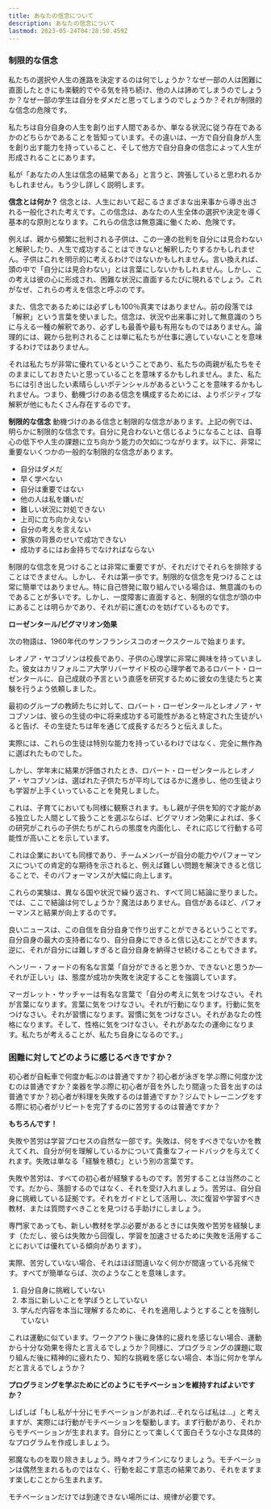 ```yaml
---
title: あなたの信念について
description: あなたの信念について
lastmod: 2023-05-24T04:28:50.459Z
---
```


### 制限的な信念

私たちの選択や人生の進路を決定するのは何でしょうか？なぜ一部の人は困難に直面したときにも楽観的でやる気を持ち続け、他の人は諦めてしまうのでしょうか？なぜ一部の学生は自分をダメだと思ってしまうのでしょうか？それが制限的な信念の危険です。

私たちは自分自身の人生を創り出す人間であるか、単なる状況に従う存在であるかのどちらかであることを皆知っています。その違いは、一方で自分自身が人生を創り出す能力を持っていること、そして他方で自分自身の信念によって人生が形成されることにあります。

私が「あなたの人生は信念の結果である」と言うと、誇張していると思われるかもしれません。もう少し詳しく説明します。

**信念とは何か？**
信念とは、人生において起こるさまざまな出来事から導き出される一般化された考えです。この信念は、あなたの人生全体の選択や決定を導く基本的な原則となります。これらの信念は無意識に働くため、危険です。

例えば、親から頻繁に批判される子供は、この一連の批判を自分には見合わないと解釈したり、人生で成功することはできないと解釈したりするかもしれません。子供はこれを明示的に考えるわけではないかもしれません。言い換えれば、頭の中で「自分には見合わない」とは言葉にしないかもしれません。しかし、この考えは彼の心に形成され、困難な状況に直面するたびに現れるでしょう。これがなぜ、これらの考えを信念と呼ぶのです。

また、信念であるためには必ずしも100％真実ではありません。前の段落では「解釈」という言葉を使いました。信念は、状況や出来事に対して無意識のうちに与える一種の解釈であり、必ずしも最善や最も有用なものではありません。論理的には、親から批判されることは単に私たちが仕事に適していないことを意味するわけではありません。

それは私たちが非常に優れているということであり、私たちの両親が私たちをそのままにしておきたいと思っていることを意味するかもしれません。また、私たちには引き出したい素晴らしいポテンシャルがあるということを意味するかもしれません。つまり、動機づけのある信念を構成するためには、よりポジティブな解釈が他にもたくさん存在するのです。

**制限的な信念**
動機づけのある信念と制限的な信念があります。上記の例では、明らかに制限的な信念です。自分に見合わないと信じるようになることは、自尊心の低下や人生の課題に立ち向かう能力の欠如につながります。以下に、非常に重要ないくつかの一般的な制限的な信念があります。

- 自分はダメだ
- 早く学べない
- 自分は重要ではない
- 他の人は私を嫌いだ
- 難しい状況に対処できない
- 上司に立ち向かえない
- 自分の考えを言えない
- 家族の背景のせいで成功できない
- 成功するにはお金持ちでなければならない

制限的な信念を見つけることは非常に重要ですが、それだけでそれらを排除することはできません。しかし、それは第一歩です。制限的な信念を見つけることは常に簡単ではありません。特に自己啓発に取り組んでいる場合は、無意識のものであることが多いです。しかし、一度障害に直面すると、制限的な信念が頭の中にあることは明らかであり、それが前に進むのを妨げているものです。

**ローゼンタール/ピグマリオン効果**

次の物語は、1960年代のサンフランシスコのオークスクールで始まります。

レオノア・ヤコブソンは校長であり、子供の心理学に非常に興味を持っていました。彼女はカリフォルニア大学リバーサイド校の心理学者であるロバート・ローゼンタールに、自己成就の予言という直感を研究するために彼女の生徒たちと実験を行うよう依頼しました。

最初のグループの教師たちに対して、ロバート・ローゼンタールとレオノア・ヤコブソンは、彼らの生徒の中に将来成功する可能性があると特定された生徒がいると告げ、その生徒たちは年を通じて成長するだろうと伝えました。

実際には、これらの生徒は特別な能力を持っているわけではなく、完全に無作為に選ばれたものでした。

しかし、学年末に結果が評価されたとき、ロバート・ローゼンタールとレオノア・ヤコブソンは、選ばれた子供たちが平均してはるかに進歩し、他の生徒よりも学習が上手くいっていることを発見しました。

これは、子育てにおいても同様に観察されます。もし親が子供を知的で才能がある独立した人間として扱うことを選ぶならば、ピグマリオン効果によれば、多くの研究がこれらの子供たちがこれらの態度を内面化し、それに応じて行動する可能性が高いことを示しています。

これは企業においても同様であり、チームメンバーが自分の能力やパフォーマンスについての肯定的な期待を示されると、例えば難しい問題を解決できると信じることで、そのパフォーマンスが大幅に向上します。

これらの実験は、異なる国や状況で繰り返され、すべて同じ結論に至りました。では、ここで結論は何でしょうか？魔法はありません。自信があるほど、パフォーマンスと結果が向上するのです。

良いニュースは、この自信を自分自身で作り出すことができるということです。自分自身の最大の支持者になり、自分自身にできると信じ込むことができます。逆に、それが自分には難しすぎると自分自身を納得させ続けることもできます。

ヘンリー・フォードの有名な言葉「自分ができると思うか、できないと思うか―それが正しい」は、態度が成功か失敗を決定することを強調しています。

マーガレット・サッチャーは有名な言葉で「自分の考えに気をつけなさい。それが言葉になります。言葉に気をつけなさい。それが行動になります。行動に気をつけなさい。それが習慣になります。習慣に気をつけなさい。それがあなたの性格になります。そして、性格に気をつけなさい。それがあなたの運命になります。私たちが考えることが、私たち自身になるのです。」

### 困難に対してどのように感じるべきですか？

初心者が自転車で何度か転ぶのは普通ですか？初心者が泳ぎを学ぶ際に何度か沈むのは普通ですか？楽器を学ぶ際に初心者が音を外したり間違った音を出すのは普通ですか？初心者が料理を失敗するのは普通ですか？ジムでトレーニングをする際に初心者がリピートを完了するのに苦労するのは普通ですか？

**もちろんです！**

失敗や苦労は学習プロセスの自然な一部です。失敗は、何をすべきでないかを教えてくれ、自分が何を理解しているかについて貴重なフィードバックを与えてくれます。失敗は単なる「経験を積む」という別の言葉です。

失敗や苦労は、すべての初心者が経験するものです。苦労することは当然のことです。だから、落胆するのではなく、それを受け入れましょう。苦労は、自分自身に挑戦している証拠です。それをガイドとして活用し、次に復習や学習すべき教材、または質問すべきことを見つける手助けにしましょう。

専門家であっても、新しい教材を学ぶ必要があるときには失敗や苦労を経験します（ただし、彼らは失敗から回復し、学習を加速させるために失敗を活用することにおいては優れている傾向があります）。

実際、苦労していない場合、それはほぼ間違いなく何かが間違っている兆候です。すべてが簡単ならば、次のようなことを意味します。

1. 自分自身に挑戦していない
2. 本当に新しいことを学ぼうとしていない
3. 学んだ内容を本当に理解するために、それを適用しようとすることを強制していない

これは運動に似ています。ワークアウト後に身体的に疲れを感じない場合、運動から十分な効果を得たと言えるでしょうか？同様に、プログラミングの課題に取り組んだ後に精神的に疲れたり、知的な挑戦を感じない場合、本当に何かを学んだと言えるでしょうか？

**プログラミングを学ぶためにどのようにモチベーションを維持すればよいですか？**

しばしば「もし私が十分にモチベーションがあれば...それならば私は...」と考えますが、実際には行動がモチベーションを駆動します。まず行動があり、それからモチベーションが生まれます。自分にとって楽しくて面白そうな小さな具体的なプログラムを作成しましょう。

邪魔なものを取り除きましょう。時々オフラインになりましょう。モチベーションは偶然生まれるものではなく、行動を起こす意志の結果であり、それをますます楽しむことから生まれます。

モチベーションだけでは到達できない場所には、規律が必要です。